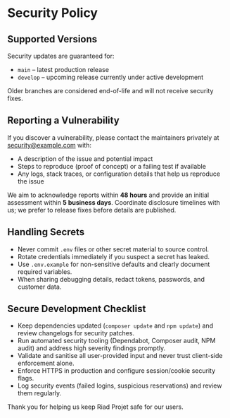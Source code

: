 # Security Policy

## Supported Versions
Security updates are guaranteed for:
- `main` – latest production release
- `develop` – upcoming release currently under active development

Older branches are considered end-of-life and will not receive security fixes.

## Reporting a Vulnerability
If you discover a vulnerability, please contact the maintainers privately at [security@example.com](mailto:security@example.com) with:
- A description of the issue and potential impact
- Steps to reproduce (proof of concept) or a failing test if available
- Any logs, stack traces, or configuration details that help us reproduce the issue

We aim to acknowledge reports within **48 hours** and provide an initial assessment within **5 business days**. Coordinate disclosure timelines with us; we prefer to release fixes before details are published.

## Handling Secrets
- Never commit `.env` files or other secret material to source control.
- Rotate credentials immediately if you suspect a secret has leaked.
- Use `.env.example` for non-sensitive defaults and clearly document required variables.
- When sharing debugging details, redact tokens, passwords, and customer data.

## Secure Development Checklist
- Keep dependencies updated (`composer update` and `npm update`) and review changelogs for security patches.
- Run automated security tooling (Dependabot, Composer audit, NPM audit) and address high severity findings promptly.
- Validate and sanitise all user-provided input and never trust client-side enforcement alone.
- Enforce HTTPS in production and configure session/cookie security flags.
- Log security events (failed logins, suspicious reservations) and review them regularly.

Thank you for helping us keep Riad Projet safe for our users.
